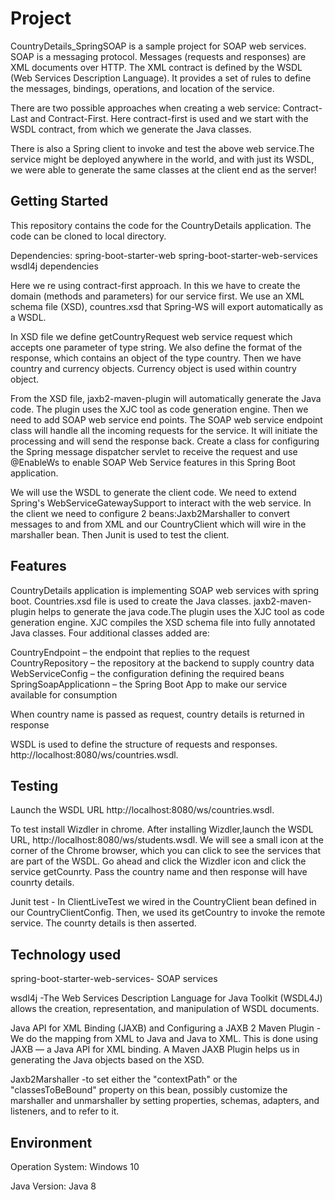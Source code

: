 # Project
CountryDetails_SpringSOAP is a sample project for SOAP web services.
SOAP is a messaging protocol. Messages (requests and responses) are XML documents over HTTP. The XML contract is defined by the WSDL (Web Services Description Language). 
It provides a set of rules to define the messages, bindings, operations, and location of the service.

There are two possible approaches when creating a web service: Contract-Last and Contract-First. Here contract-first is used and 
we start with the WSDL contract, from which we generate the Java classes.

There is also a Spring client to invoke and test the above web service.The service might be deployed anywhere in the world, and with just its WSDL, we were able to generate the same classes at the client end as the server!

## Getting Started
This repository contains the code for the CountryDetails application. The code can be cloned to local directory.

Dependencies:
spring-boot-starter-web
spring-boot-starter-web-services
wsdl4j dependencies

Here we re using contract-first approach. In this we have to create the domain (methods and parameters) for our service first. We use an XML schema file (XSD), countres.xsd that Spring-WS will export automatically as a WSDL.

In XSD file we define getCountryRequest web service request which accepts one parameter of type string. We also define the format of the response, which contains an object of the type country. Then we have country and currency objects. Currency object is used within country object.

From the XSD file,  jaxb2-maven-plugin will automatically generate the Java code. The plugin uses the XJC tool as code generation engine. 
Then we need to add SOAP web service end points. The SOAP web service endpoint class will handle all the incoming requests for the service. It will initiate the processing and will send the response back.
Create a class for configuring the Spring message dispatcher servlet to receive the request and use @EnableWs to enable SOAP Web Service features in this Spring Boot application.

We will use the WSDL to generate the client code. We need to extend Spring's WebServiceGatewaySupport to interact with the web service.
In the client we need to configure 2 beans:Jaxb2Marshaller to convert messages to and from XML and our CountryClient which will wire in the marshaller bean.
Then Junit is used to test the client.

## Features
CountryDetails application is implementing SOAP web services with spring boot. Countries.xsd file is used to create the Java classes.
jaxb2-maven-plugin helps to generate the java code.The plugin uses the XJC tool as code generation engine. XJC compiles the XSD schema file into fully annotated Java classes.
Four additional classes added are:

CountryEndpoint – the endpoint that replies to the request
CountryRepository – the repository at the backend to supply country data
WebServiceConfig – the configuration defining the required beans
SpringSoapApplicationn – the Spring Boot App to make our service available for consumption

When country name is passed as request, country details is returned in response

WSDL is used to define the structure of requests and responses.
http://localhost:8080/ws/countries.wsdl.

## Testing 
Launch the WSDL URL http://localhost:8080/ws/countries.wsdl.

To test install Wizdler in chrome. After installing Wizdler,launch the WSDL URL, http://localhost:8080/ws/students.wsdl.
We will see a small icon at the corner of the Chrome browser, which you can click to see the services that are part of the WSDL. 
Go ahead and click the Wizdler icon and click the service getCounrty. Pass the country name and then response will have counrty details.

Junit test - In ClientLiveTest we wired in the CountryClient bean defined in our CountryClientConfig. 
Then, we used its getCountry to invoke the remote service. The counrty details is then asserted.

## Technology used
spring-boot-starter-web-services- SOAP services

wsdl4j -The Web Services Description Language for Java Toolkit (WSDL4J) allows the creation, representation, and manipulation of WSDL documents.

Java API for XML Binding (JAXB) and Configuring a JAXB 2 Maven Plugin -We do the mapping from XML to Java and Java to XML.
This is done using JAXB — a Java API for XML binding. A Maven JAXB Plugin helps us in generating the Java objects based on the XSD. 

Jaxb2Marshaller -to set either the "contextPath" or the "classesToBeBound" property on this bean, possibly customize the marshaller
and unmarshaller by setting properties, schemas, adapters, and listeners, and to refer to it.

## Environment

Operation System: Windows 10

Java Version: Java 8
 


